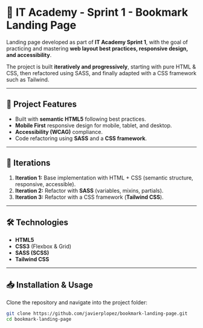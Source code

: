 # 📑 IT Academy - Sprint 1 - Bookmark Landing Page

Landing page developed as part of **IT Academy Sprint 1**, with the goal of practicing and mastering **web layout best practices, responsive design, and accessibility**.

The project is built **iteratively and progressively**, starting with pure HTML & CSS, then refactored using SASS, and finally adapted with a CSS framework such as Tailwind.

---

## 🚀 Project Features
- Built with **semantic HTML5** following best practices.
- **Mobile First** responsive design for mobile, tablet, and desktop.
- **Accessibility (WCAG)** compliance.
- Code refactoring using **SASS** and a **CSS framework**.

---

## 📂 Iterations
1. **Iteration 1:** Base implementation with HTML + CSS (semantic structure, responsive, accessible).
2. **Iteration 2:** Refactor with **SASS** (variables, mixins, partials).
3. **Iteration 3:** Refactor with a CSS framework (**Tailwind CSS**).

---

## 🛠️ Technologies
- **HTML5**
- **CSS3** (Flexbox & Grid)
- **SASS (SCSS)**
- **Tailwind CSS**

---

## 📥 Installation & Usage

Clone the repository and navigate into the project folder:

```bash
git clone https://github.com/javierplopez/bookmark-landing-page.git
cd bookmark-landing-page
